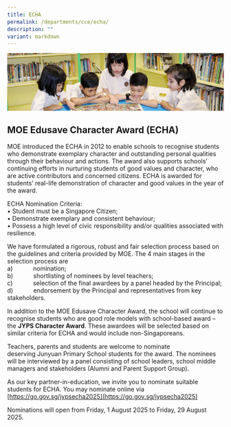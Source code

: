```yaml
---
title: ECHA
permalink: /departments/cce/echa/
description: ""
variant: markdown
---
```

![](/images/banner.gif)

## **MOE Edusave Character Award (ECHA)**

MOE introduced the ECHA in 2012 to enable schools to recognise students who demonstrate exemplary character and outstanding personal qualities through their behaviour and actions. The award also supports schools’ continuing efforts in nurturing students of good values and character, who are active contributors and concerned citizens. ECHA is awarded for students’ real-life demonstration of character and good values in the year of the award.

ECHA Nomination Criteria: <br>
• Student must be a Singapore Citizen;<br>
• Demonstrate exemplary and consistent behaviour;<br>
• Possess a high level of civic responsibility and/or qualities associated with resilience.

We have formulated a rigorous, robust and fair selection process based on the guidelines and criteria provided by MOE. The 4 main stages in the selection process are<br>
a)&nbsp;&nbsp;&nbsp;&nbsp;&nbsp;&nbsp;&nbsp;&nbsp;&nbsp;&nbsp;&nbsp; nomination;<br>
b)&nbsp;&nbsp;&nbsp;&nbsp;&nbsp;&nbsp;&nbsp;&nbsp;&nbsp;&nbsp;&nbsp; shortlisting of nominees by level teachers;<br>
c)&nbsp;&nbsp;&nbsp;&nbsp;&nbsp;&nbsp;&nbsp;&nbsp;&nbsp;&nbsp;&nbsp; selection of the final awardees by a panel headed by the Principal;&nbsp;<br>
d)&nbsp;&nbsp;&nbsp;&nbsp;&nbsp;&nbsp;&nbsp;&nbsp;&nbsp;&nbsp;&nbsp; endorsement by the Principal and representatives from key stakeholders.

In addition to the MOE Edusave Character Award, the school will continue to recognise students who are good role models with school-based award – the **JYPS Character Award**. These awardees will be selected based on similar criteria for ECHA and would include non-Singaporeans.

Teachers, parents and students are welcome to nominate deserving&nbsp;Junyuan Primary School students for the award. The nominees will be interviewed by a panel consisting of school leaders, school middle managers and stakeholders (Alumni and Parent Support Group).

As our key partner-in-education, we invite you to nominate suitable students for ECHA. You may nominate online via [https://go.gov.sg/jypsecha2025](https://go.gov.sg/jypsecha2025)

Nominations will open from Friday, 1 August 2025 to Friday, 29 August 2025.